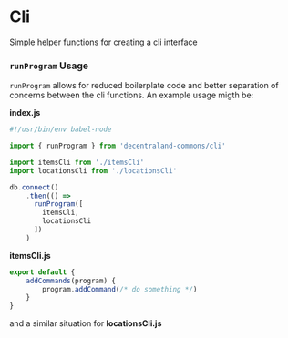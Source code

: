 # Cli

Simple helper functions for creating a cli interface

### `runProgram` Usage

`runProgram` allows for reduced boilerplate code and better separation of concerns between the cli functions.
An example usage migth be:

**index.js**

```javascript
#!/usr/bin/env babel-node

import { runProgram } from 'decentraland-commons/cli'

import itemsCli from './itemsCli'
import locationsCli from './locationsCli'

db.connect()
    .then(() =>
      runProgram([
        itemsCli,
        locationsCli
      ])
    )
```

**itemsCli.js**

```javascript
export default {
    addCommands(program) {
        program.addCommand(/* do something */)
    }
}
```

and a similar situation for **locationsCli.js**
